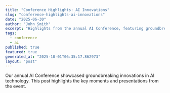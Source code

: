 ```yaml
---
title: "Conference Highlights: AI Innovations"
slug: "conference-highlights-ai-innovations"
date: "2025-06-30"
author: "John Smith"
excerpt: "Highlights from the annual AI Conference, featuring groundbreaking innovations."
tags:
  - conference
  - ai
published: true
featured: true
generated_at: "2025-10-01T06:35:17.862973"
layout: "post"
---
```


Our annual AI Conference showcased groundbreaking innovations in AI technology. This post highlights the key moments and presentations from the event.